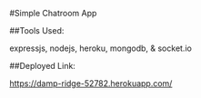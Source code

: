 #Simple Chatroom App

##Tools Used:

expressjs, nodejs, heroku, mongodb, & socket.io

##Deployed Link:

https://damp-ridge-52782.herokuapp.com/
